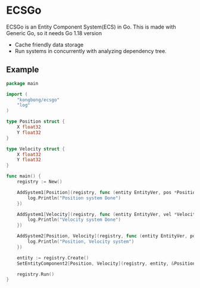 # ECSGo
ECSGo is an Entity Component System(ECS) in Go.
This is made with Generic Go, so it needs Go 1.18 version

- Cache friendly data storage
- Run systems in concurrently with analyzing dependency tree.


## Example
```go
package main

import (
    "kongbong/ecsgo"
    "log"
)

type Position struct {
    X float32
    Y float32
}

type Velocity struct {
    X float32
    Y float32
}

func main() {
    registry := New()

    AddSystem1[Position](registry, func (entity EntityVer, pos *Position) {		
        log.Println("Position system Done")
    })

    AddSystem1[Velocity](registry, func (entity EntityVer, vel *Velocity) {
        log.Println("Velocity system Done")
    })

    AddSystem2[Position, Velocity](registry, func (entity EntityVer, pos *Position, vel *Velocity) {
        log.Println("Position, Velocity system")		
    })

    entity := registry.Create()
    SetEntityComponent2[Position, Velocity](registry, entity, &Position{10, 10}, &Velocity{10, 10})

    registry.Run()
}
```